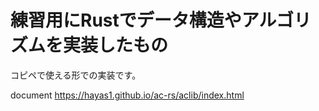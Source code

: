 # 練習用にRustでデータ構造やアルゴリズムを実装したもの

コピペで使える形での実装です。

document https://hayas1.github.io/ac-rs/aclib/index.html
